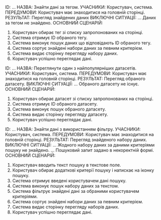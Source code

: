 ID: ...
НАЗВА: Знайти дані за тегом.
УЧАСНИКИ: Користувач, система.
ПЕРЕДУМОВИ: Користувач має знаходитися на головній сторінці.
РЕЗУЛЬТАТ: Перегляд знайдених даних
ВИКЛЮЧНІ СИТУАЦІЇ:
... Даних за тегом не знайдено.
ОСНОВНИЙ СЦЕНАРІЙ:

1. Користувач обирає тег зі списку запропонованих на сторінці.
2. Система отримує ID обраного тегу.
3. Система виконує пошук даних що відповідають ID обраного тегу.
4. Система сортує знайдені набори даних за певним критерієм.
5. Система видає сторінку перегляду набору даних.
6. Користувач успішно переглядає дані.

ID: ...
НАЗВА: Переглянути один з найпопулярніших датасетів.
УЧАСНИКИ: Користувач, система.
ПЕРЕДУМОВИ: Користувач має знаходитися на головній сторінці.
РЕЗУЛЬТАТ: Перегляд обраного датасету.
ВИКЛЮЧНІ СИТУАЦІЇ:
... Обраного датасету не існує.
ОСНОВНИЙ СЦЕНАРІЙ:

1. Користувач обирає датасет зі списку запропонованих на сторінці.
2. Система отримує ID обраного датасету.
3. Система виконує пошук обраного датасету.
4. Система видає сторінку перегляду датасету.
5. Користувач успішно переглядає дані.

ID: ...
НАЗВА: Знайти дані з використанням фільтру.
УЧАСНИКИ: Користувач, система.
ПЕРЕДУМОВИ: Користувач має знаходитися на головній сторінці.
РЕЗУЛЬТАТ: Перегляд знайденого набору даних.
ВИКЛЮЧНІ СИТУАЦІЇ:
... Жодного набору даних за даними критеріями пошуку не знайдено.
... Пошуковий запит задано в некоректній формі.
ОСНОВНИЙ СЦЕНАРІЙ:

1. Користувач вводить текст пошуку в текстове поле.
2. Користувач обирає додаткові критерії пошуку і натискає на іконку пошуку.
3. Система отримує введені користувачем дані пошуку.
4. Система виконує пошук набору даних за текстом.
5. Система фільтрує знайдені дані за обраними користувачем критеріями.
6. Система сортує знайдені набори даних за певним критерієм.
7. Система видає сторінку перегляду наборів даних.
8. Користувач успішно переглядає дані.
